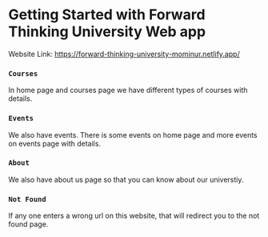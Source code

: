 # Getting Started with Forward Thinking University Web app

Website Link: https://forward-thinking-university-mominur.netlify.app/


### `Courses`

In home page and courses page we have different types of courses with details.


### `Events`

We also have events. There is some events on home page and more events on events page with details.


### `About`

We also have about us page so that you can know about our universtiy.


### `Not Found`

If any one enters a wrong url on this website, that will redirect you to the not found page.

